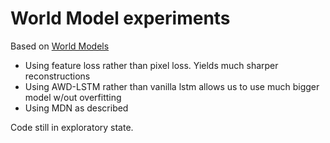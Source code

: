 # World Model experiments

Based on [World Models](https://arxiv.org/abs/1803.10122)

- Using feature loss rather than pixel loss. Yields much sharper reconstructions
- Using AWD-LSTM rather than vanilla lstm allows us to use much bigger model w/out overfitting
- Using MDN as described

Code still in exploratory state.
